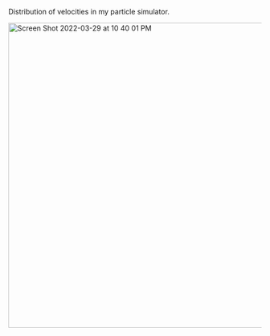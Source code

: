 Distribution of velocities in my particle simulator.

<img width="607" alt="Screen Shot 2022-03-29 at 10 40 01 PM" src="https://user-images.githubusercontent.com/37377528/160740400-11b5a419-b6c8-42c8-90d3-ae8270fff1e5.png">

